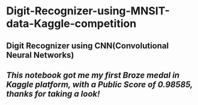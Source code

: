# Digit-Recognizer-using-MNSIT-data-Kaggle-competition
## Digit Recognizer using CNN(Convolutional Neural Networks)
## *This notebook got me my first Broze medal in Kaggle platform, with a Public Score of 0.98585, thanks for taking a look!*
